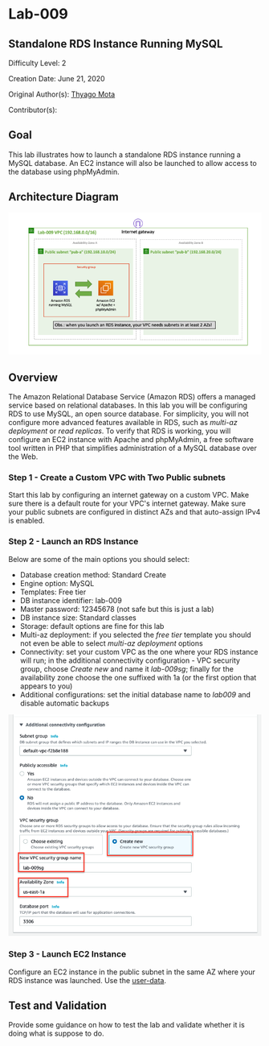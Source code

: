 # Lab-009

## Standalone RDS Instance Running MySQL

Difficulty Level: 2

Creation Date: June 21, 2020

Original Author(s): [Thyago Mota](https://github.com/thyagomota)

Contributor(s):

## Goal
This lab illustrates how to launch a standalone RDS instance running a MySQL database. An EC2 instance will also be launched to allow access to the database using phpMyAdmin.

## Architecture Diagram

![lab-009-arch-01](images/lab-009-arch-01.png)

## Overview
The Amazon Relational Database Service (Amazon RDS) offers a managed service based on relational databases.  In this lab you will be configuring RDS to use MySQL, an open source database. For simplicity, you will not configure more advanced features available in RDS, such as *multi-az deployment* or *read replicas*. To verify that RDS is working, you will configure an EC2 instance with Apache and phpMyAdmin, a free software tool written in PHP that simplifies administration of a MySQL database over the Web.

### Step 1 - Create a Custom VPC with Two Public subnets

Start this lab by configuring an internet gateway on a custom VPC. Make sure there is a default route for your VPC's internet gateway. Make sure your public subnets are configured in distinct AZs and that auto-assign IPv4 is enabled.

### Step 2 - Launch an RDS Instance

Below are some of the main options you should select:
* Database creation method: Standard Create
* Engine option: MySQL
* Templates: Free tier
* DB instance identifier: lab-009
* Master password: 12345678 (not safe but this is just a lab)
* DB instance size: Standard classes
* Storage: default options are fine for this lab
* Multi-az deployment: if you selected the *free tier* template you should not even be able to select *multi-az deployment* options
* Connectivity: set your custom VPC as the one where your RDS instance will run; in the additional connectivity configuration - VPC security group, choose *Create new* and name it *lab-009sg*; finally for the availability zone choose the one suffixed with 1a (or the first option that appears to you)
* Additional configurations: set the initial database name to *lab009* and disable automatic backups

![lab-009-scrn-01](images/lab-009-scrn-01.png)

### Step 3 - Launch EC2 Instance

Configure an EC2 instance in the public subnet in the same AZ where your RDS instance was launched. Use the [user-data](files/user-data.sh).  

## Test and Validation
Provide some guidance on how to test the lab and validate whether it is doing what is suppose to do.
